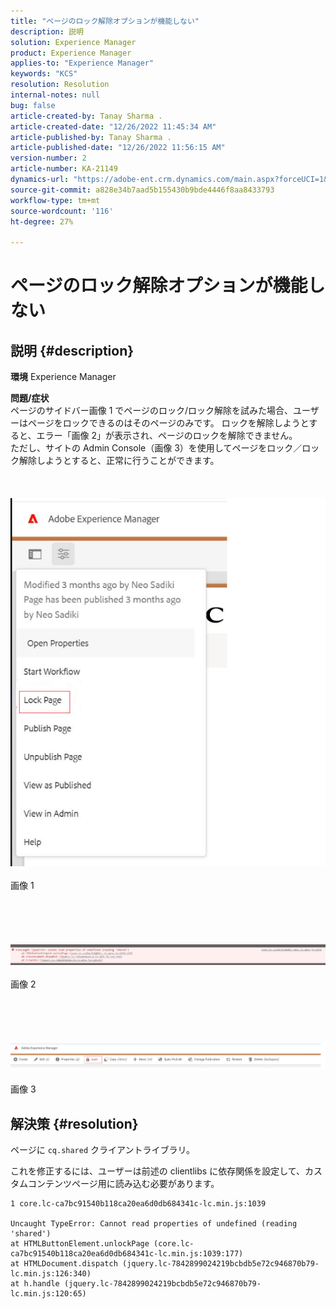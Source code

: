 ```yaml
---
title: "ページのロック解除オプションが機能しない"
description: 説明
solution: Experience Manager
product: Experience Manager
applies-to: "Experience Manager"
keywords: "KCS"
resolution: Resolution
internal-notes: null
bug: false
article-created-by: Tanay Sharma .
article-created-date: "12/26/2022 11:45:34 AM"
article-published-by: Tanay Sharma .
article-published-date: "12/26/2022 11:56:15 AM"
version-number: 2
article-number: KA-21149
dynamics-url: "https://adobe-ent.crm.dynamics.com/main.aspx?forceUCI=1&pagetype=entityrecord&etn=knowledgearticle&id=561047ca-1285-ed11-81ac-6045bd006239"
source-git-commit: a828e34b7aad5b155430b9bde4446f8aa8433793
workflow-type: tm+mt
source-wordcount: '116'
ht-degree: 27%

---
```


# ページのロック解除オプションが機能しない

## 説明 {#description}

<b>環境</b>
Experience Manager


<b>問題/症状</b><br>ページのサイドバー画像 1 でページのロック/ロック解除を試みた場合、ユーザーはページをロックできるのはそのページのみです。 ロックを解除しようとすると、エラー「画像 2」が表示され、ページのロックを解除できません。 <br>ただし、サイトの Admin Console（画像 3）を使用してページをロック／ロック解除しようとすると、正常に行うことができます。<br><br> <br><br>![](assets/___571047ca-1285-ed11-81ac-6045bd006239___.png)<br><br>画像 1<br><br> <br><br> <br><br>![](assets/___5a1047ca-1285-ed11-81ac-6045bd006239___.png)<br><br>画像 2<br><br> <br><br> <br><br>![](assets/___5c1047ca-1285-ed11-81ac-6045bd006239___.png)<br><br>画像 3<br>

## 解決策 {#resolution}


ページに `cq.shared` クライアントライブラリ。

これを修正するには、ユーザーは前述の clientlibs に依存関係を設定して、カスタムコンテンツページ用に読み込む必要があります。




```
1 core.lc-ca7bc91540b118ca20ea6d0db684341c-lc.min.js:1039

Uncaught TypeError: Cannot read properties of undefined (reading 'shared')
at HTMLButtonElement.unlockPage (core.lc-ca7bc91540b118ca20ea6d0db684341c-lc.min.js:1039:177)
at HTMLDocument.dispatch (jquery.lc-7842899024219bcbdb5e72c946870b79-lc.min.js:126:340)
at h.handle (jquery.lc-7842899024219bcbdb5e72c946870b79-lc.min.js:120:65)
```



